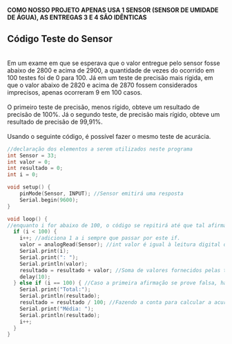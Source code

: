 **COMO NOSSO PROJETO APENAS USA 1 SENSOR (SENSOR DE UMIDADE DE ÁGUA), AS ENTREGAS 3 E 4 SÃO IDÊNTICAS**
## Código Teste do Sensor
<br>Em um exame em que se esperava que o valor entregue pelo sensor fosse abaixo de 2800 e acima de 2900, a quantidade de vezes do ocorrido em 100 testes foi de 0 para 100. Já em um teste de precisão mais rígida, em que o valor abaixo de 2820 e acima de 2870 fossem considerados imprecisos, apenas ocorreram 9 em 100 casos.<br>
<br>O primeiro teste de precisão, menos rígido, obteve um resultado de precisão de 100%. Já o segundo teste, de precisão mais rígido, obteve um resultado de precisão de 99,91%.<br>
<br>Usando o seguinte código, é possível fazer o mesmo teste de acurácia.<br>

```cpp
//declaração dos elementos a serem utilizados neste programa
int Sensor = 33;
int valor = 0;
int resultado = 0;
int i = 0;

void setup() {
    pinMode(Sensor, INPUT); //Sensor emitirá uma resposta
    Serial.begin(9600);
}

void loop() {
//enquanto i for abaixo de 100, o código se repitirá até que tal afirmação se prove o contrário
  if (i < 100) {
    i++; //adiciona 1 a i sempre que passar por este if.
    valor = analogRead(Sensor); //int valor é igual à leitura digital do sensor
    Serial.print(i); 
    Serial.print(": ");
    Serial.println(valor);
    resultado = resultado + valor; //Soma de valores fornecidos pelas tentativas do sensor
    delay(10);
  } else if (i == 100) { //Caso a primeira afirmação se prove falsa, haverá uma verificação de valor "i" para saber se ele é igual a 100 e se for ele fará o código abaixo.
    Serial.print("Total:");
    Serial.println(resultado);
    resultado = resultado / 100; //Fazendo a conta para calcular a acurácia
    Serial.print("Média: ");
    Serial.println(resultado);
    i++;
  }
}
